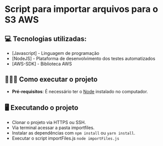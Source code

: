 # Script para importar arquivos para o S3 AWS

## 💻 Tecnologias utilizadas:
- [Javascript] - Linguagem de programação <br>
- [NodeJS] - Plataforma de desenvolvimento dos testes automatizados <br>
- [AWS-SDK] - Biblioteca AWS
  
## 👨🏻‍💻 Como executar o projeto
- **Pré-requisitos**: É necessário ter o [Node](https://nodejs.org/pt-br) instalado no computador.
## 🖥 Executando o projeto
- Clonar o projeto via HTTPS ou SSH.
- Via terminal acessar a pasta importfiles.
- Instalar as dependências com `npm install` ou `yarn install`.
- Executar o script importFiles.js `node importFiles.js`

